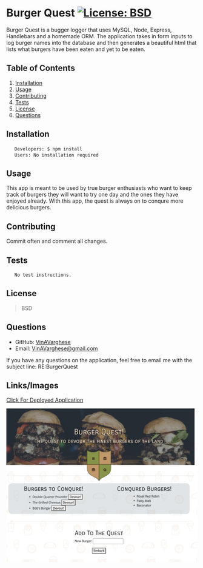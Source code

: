 # Burger Quest [![License: BSD](https://img.shields.io/badge/License-BSD%203--Clause-blue.svg)](https://opensource.org/licenses/BSD-3-Clause)
  Burger Quest is a bugger logger that uses MySQL, Node, Express, Handlebars and a homemade ORM. The application takes in form inputs to log burger names into the database and then generates a beautiful html that lists what burgers have been eaten and yet to be eaten. 
  ## Table of Contents
  1. [Installation](#Installation)
  2. [Usage](#Usage)
  3. [Contributing](#Contributing)
  4. [Tests](#Tests)
  5. [License](#License)
  6. [Questions](#Questions)
  ## Installation
       Developers: $ npm install 
       Users: No installation required
  ## Usage
  This app is meant to be used by true burger enthusiasts who want to keep track of burgers they will want to try one day and the ones they have enjoyed already. With this app, the quest is always on to conqure more delicious burgers.  
  ## Contributing
  Commit often and comment all changes.
  ## Tests
       No test instructions. 
  ## License
  >BSD 
  ## Questions

  * GitHub: [VinAVarghese](https://github.com/VinAVarghese)
  * Email: [VinAVarghese@gmail.com](mailto:VinAVarghese@gmail.com)
  
  If you have any questions on the application, feel free to email me with the subject line: RE:BurgerQuest
  ## Links/Images
  [Click For Deployed Application](https://burgerquest-app.herokuapp.com/)

  ![Screenshot](screenshot.png)
